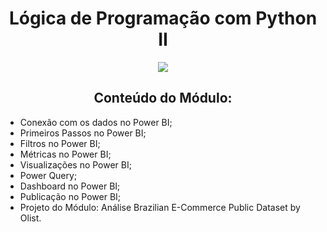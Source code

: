 <h1 align="center">Lógica de Programação com Python II</h1>
<p align="center">
  <img src="https://img.shields.io/static/v1?label=Status&message=FINALIZADO&color=blue&style=for-the-badge"/>
</p>
<h2 align="center">Conteúdo do Módulo:</h2>
<ul>
  <li>Conexão com os dados no Power BI;</li>
  <li>Primeiros Passos no Power BI;</li>
  <li>Filtros no Power BI;</li>
  <li>Métricas no Power BI;</li>
  <li>Visualizações no Power BI;</li>
  <li>Power Query;</li>
  <li>Dashboard no Power BI;</li>
  <li>Publicação no Power BI;</li>
  <li>Projeto do Módulo: Análise Brazilian E-Commerce Public Dataset by Olist.</li>
</ul>
